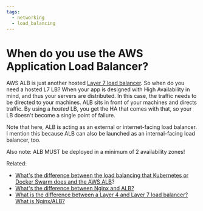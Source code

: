 ```yaml
---
tags:
  - networking
  - load_balancing 
---
```

# When do you use the AWS Application Load Balancer?

AWS ALB is just another hosted [Layer 7 load balancer](Q+A/0037%20What's%20the%20difference%20between%20a%20Layer%207%20and%20Layer%204%20load%20balancer?/staging.md). So when do you need a hosted L7 LB? When your app is designed with High Availability in mind, and thus your servers are distributed. In this case, the traffic needs to be directed to your machines. ALB sits in front of your machines and directs traffic. By using a *hosted* LB, you get the HA that comes with that, so your LB doesn't become a single point of failure.

Note that here, ALB is acting as an external or internet-facing load balancer. I mention this because ALB can also be launched as an internal-facing load balancer, too.

Also note: ALB MUST be deployed in a minimum of 2 availability zones!

Related:
- [What's the difference between the load balancing that Kubernetes or Docker Swarm does and the AWS ALB](Q+A/0035%20Load%20balancing%20with%20K8s%20vs%20Swarm%20vs%20ALB/index.md)?
- [What's the difference between Nginx and ALB?](Q+A/0038%20What's%20the%20difference%20between%20NGINX%20and%20ALB?/staging.md)
- [What is the difference between a Layer 4 and Layer 7 load balancer? What is Nginx/ALB?](Q+A/0037%20What's%20the%20difference%20between%20a%20Layer%207%20and%20Layer%204%20load%20balancer?/staging.md)

